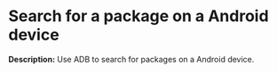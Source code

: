 # Search for a package on a Android device

**Description:** Use ADB to search for packages on a Android device.

